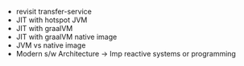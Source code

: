 


- revisit transfer-service
- JIT with hotspot JVM
- JIT with graalVM
- JIT with graalVM native image
- JVM vs native image
- Modern s/w Architecture
-> Imp reactive systems or programming